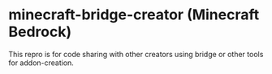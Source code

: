 # minecraft-bridge-creator (Minecraft Bedrock)
This repro is for code sharing with other creators using bridge or other tools for addon-creation. 
